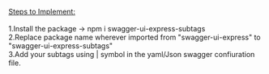 <u>Steps to Implement:</u> <br>
<br>
1.Install the package -> npm i swagger-ui-express-subtags <br>
2.Replace package name wherever imported from "swagger-ui-express" to "swagger-ui-express-subtags" <br>
3.Add your subtags using | symbol in the yaml/Json swagger confiuration file. 